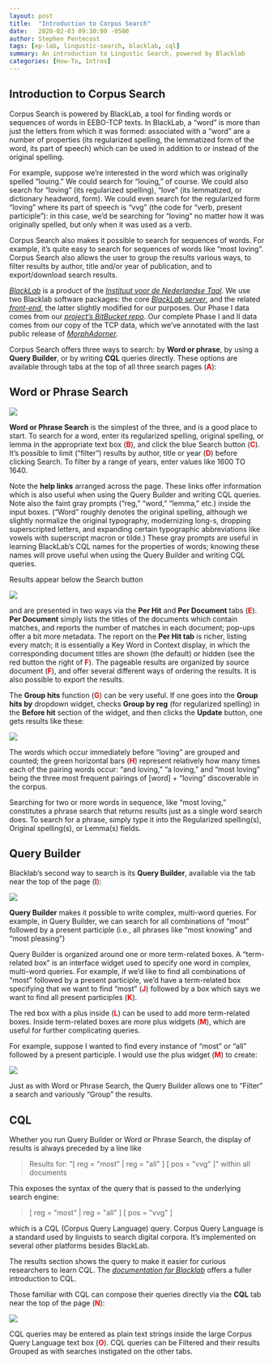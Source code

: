 ```yaml
---
layout: post
title:  "Introduction to Corpus Search"
date:   2020-02-03 09:30:00 -0500
author: Stephen Pentecost
tags: [ep-lab, lingustic-search, blacklab, cql]
summary: An introduction to Lingustic Search, powered by Blacklab
categories: [How-To, Intros]
---
```


## Introduction to Corpus Search

Corpus Search is powered by BlackLab, a tool for finding words or
sequences of words in EEBO-TCP texts. In BlackLab, a “word” is more than
just the letters from which it was formed: associated with a “word” are
a number of properties (its regularized spelling, the lemmatized form of
the word, its part of speech) which can be used in addition to or
instead of the original spelling.

For example, suppose we’re interested in the word which was originally
spelled “louing.” We could search for “louing,” of course. We could also
search for “loving” (its regularized spelling), “love” (its lemmatized,
or dictionary headword, form). We could even search for the regularized
form “loving” where its part of speech is “vvg” (the code for “verb,
present participle”): in this case, we’d be searching for “loving” no
matter how it was originally spelled, but only when it was used as a
verb.

Corpus Search also makes it possible to search for sequences of
words. For example, it’s quite easy to search for sequences of words
like “most loving”. Corpus Search also allows the user to group the
results various ways, to filter results by author, title and/or year of
publication, and to export/download search results.

[*BlackLab*](http://inl.github.io/BlackLab/) is a product of the
[*Instituut voor de Nederlandse Taal*](https://www.ivdnt.org/). We use
two Blacklab software packages: the core [*BlackLab
server*](https://github.com/INL/BlackLab), and the related
[*front-end*](https://github.com/INL/corpus-frontend), the latter
slightly modified for our purposes. Our Phase I data comes from our
[*project’s BitBucket
repo*](https://bitbucket.org/shcdemo/phase1texts/src/master/). Our
complete Phase I and II data comes from our copy of the TCP data, which
we’ve annotated with the last public release of
[*MorphAdorner*](http://morphadorner.northwestern.edu/morphadorner/).

Corpus Search offers three ways to search: by **Word or phrase**, by
using a **Query Builder**, or by writing **CQL** queries directly. These
options are available through tabs at the top of all three search pages
(**<span style="color:red">A</span>**):

## Word or Phrase Search

![](/assets/img/intro_to_blacklab/image2.png)

**Word or Phrase Search** is the simplest of the three, and is a good
place to start. To search for a word, enter its regularized spelling,
original spelling, or lemma in the appropriate text box (**<span style="color:red">B</span>**), and
click the blue Search button (**<span style="color:red">C</span>**). It’s possible to limit (“filter”)
results by author, title or year (**<span style="color:red">D</span>**) before clicking Search. To
filter by a range of years, enter values like 1600 TO 1640.

Note the **help links** arranged across the page. These links offer
information which is also useful when using the Query Builder and
writing CQL queries. Note also the faint gray prompts (“reg,” “word,”
“lemma,” etc.) inside the input boxes. (“Word” roughly denotes the
original spelling, although we slightly normalize the original
typography, modernizing long-s, dropping superscripted letters, and
expanding certain typographic abbreviations like vowels with superscript
macron or tilde.) These gray prompts are useful in learning BlackLab’s
CQL names for the properties of words; knowing these names will prove
useful when using the Query Builder and writing CQL queries.

Results appear below the Search button

![](/assets/img/intro_to_blacklab/image3.png)

and are presented in two ways via the **Per Hit** and **Per Document**
tabs (**<span style="color:red">E</span>**). **Per Document** simply lists the titles of the documents
which contain matches, and reports the number of matches in each
document; pop-ups offer a bit more metadata. The report on the **Per Hit
tab** is richer, listing every match; it is essentially a Key Word in
Context display, in which the corresponding document titles are shown
(the default) or hidden (see the red button the right of **<span style="color:red">F</span>**). The
pageable results are organized by source document (**<span style="color:red">F</span>**), and offer
several different ways of ordering the results. It is also possible to
export the results.

The **Group hits** function (**<span style="color:red">G</span>**) can be very useful. If one goes into
the **Group hits by** dropdown widget, checks **Group by reg** (for
regularized spelling) in the **Before hit** section of the widget, and
then clicks the **Update** button, one gets results like these:

![](/assets/img/intro_to_blacklab/image1.png)

The words which occur immediately before “loving” are grouped and
counted; the green horizontal bars (**<span style="color:red">H</span>**) represent relatively how many times
each of the pairing words occur: “and loving,” “a loving,” and “most
loving” being the three most frequent pairings of \[word\] + “loving”
discoverable in the corpus.

Searching for two or more words in sequence, like “most loving,”
constitutes a phrase search that returns results just as a single word
search does. To search for a phrase, simply type it into the Regularized
spelling(s), Original spelling(s), or Lemma(s) fields.

## Query Builder

Blacklab’s second way to search is its **Query Builder**,
available via the tab near the top of the page (**<span style="color:red">I</span>**):

![](/assets/img/intro_to_blacklab/image5.png)

**Query Builder** makes it possible to write complex, multi-word
queries. For example, in Query Builder, we can search for all
combinations of “most” followed by a present participle (i.e., all
phrases like “most knowing” and “most pleasing”)

Query Builder is organized around one or more term-related boxes. A
“term-related box” is an interface widget used to specify one word in
complex, multi-word queries. For example, if we’d like to find all
combinations of “most” followed by a present participle, we’d have a
term-related box specifying that we want to find “most” (**<span style="color:red">J</span>**) followed
by a box which says we want to find all present participles (**<span style="color:red">K</span>**).

The red box with a plus inside (**<span style="color:red">L</span>**) can be used to add more
term-related boxes. Inside term-related boxes are more plus widgets
(**<span style="color:red">M</span>**), which are useful for further complicating queries.

For example, suppose I wanted to find every instance of “most” or “all”
followed by a present participle. I would use the plus widget (**<span style="color:red">M</span>**) to
create:

![](/assets/img/intro_to_blacklab/image4.png)

Just as with Word or Phrase Search, the Query Builder allows one to
“Filter” a search and variously “Group” the results.

## CQL

Whether you run Query Builder or Word or Phrase Search, the display of
results is always preceded by a line like

> Results for: "\[ reg = "most" | reg = "all" \] \[ pos = "vvg" \]" within
all documents

This exposes the syntax of the query that is passed to the underlying
search engine:

> \[ reg = "most" \| reg = "all" \] \[ pos = "vvg" \]

which is a
CQL (Corpus Query Language) query. Corpus Query Language is a standard
used by linguists to search digital corpora. It’s implemented on several
other platforms besides BlackLab.

The results section shows the query to make it easier for curious researchers to learn
CQL. The [*documentation for
Blacklab*](http://inl.github.io/BlackLab/corpus-query-language.html#using-cql)
offers a fuller introduction to CQL.

Those familiar with CQL can compose their queries directly via the
**CQL** tab near the top of the page (**<span style="color:red">N</span>**):

![](/assets/img/intro_to_blacklab/image6.png)

CQL queries may be entered as plain text strings inside the large Corpus
Query Language text box (**<span style="color:red">O</span>**). CQL queries can be Filtered and their
results Grouped as with searches instigated on the other tabs.
